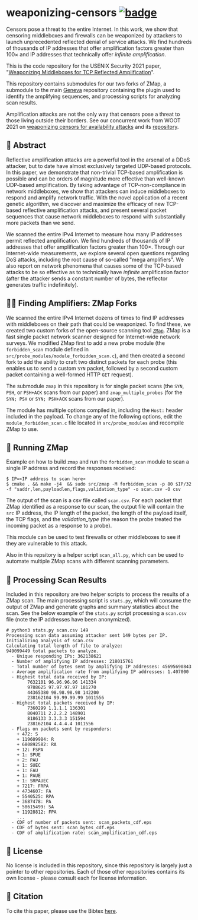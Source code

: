# weaponizing-censors [![badge](https://img.shields.io/badge/In%20Proceedings-USENIX%20Security%202021-blue.svg)](https://www.usenix.org/conference/usenixsecurity21/presentation/bock)

Censors pose a threat to the entire Internet. In this work, we show that censoring middleboxes and firewalls can be weaponized by attackers to launch unprecedented reflected denial of service attacks. We find hundreds of thousands of IP addresses that offer amplification factors greater than 100× and IP addresses that technically offer _infinite amplification_. 

This is the code repository for the USENIX Security 2021 paper, "[Weaponizing Middleboxes for TCP Reflected Amplification](https://geneva.cs.umd.edu/papers/usenix-weaponizing-ddos.pdf)". 

This repository contains submodules for our two forks of ZMap, a submodule to the main [Geneva](https://github.com/Kkevsterrr/geneva) repository containing the plugin used to identify the amplifying sequences, and processing scripts for analyzing scan results.  

Amplification attacks are not the only way that censors pose a threat to those living outside their borders. See our concurrent work from WOOT 2021 on [weaponizing censors for availability attacks](https://geneva.cs.umd.edu/papers/woot21-weaponizing-availability.pdf) and its [repository](https://github.com/breakerspace/weaponizing-residual-censorship/). 

## 📝 Abstract

Reflective amplification attacks are a powerful tool in the arsenal of a DDoS attacker, but to date have almost exclusively targeted UDP-based protocols. In this paper, we demonstrate that non-trivial TCP-based amplification is possible and can be orders of magnitude more effective than well-known UDP-based amplification. By taking advantage of TCP-non-compliance in network middleboxes, we show that attackers can induce middleboxes to respond and amplify network traffic. With the novel application of a recent genetic algorithm, we discover and maximize the efficacy of new TCP-based reflective amplification attacks, and present several packet sequences that cause network middleboxes to respond with substantially more packets than we send.

We scanned the entire IPv4 Internet to measure how many IP addresses permit reflected amplification. We find hundreds of thousands of IP addresses that offer amplification factors greater than 100×. Through our Internet-wide measurements, we explore several open questions regarding DoS attacks, including the root cause of so-called "mega amplifiers". We also report on network phenomena that causes some of the TCP-based attacks to be so effective as to technically have _infinite_ amplification factor (after the attacker sends a constant number of bytes, the reflector generates traffic indefinitely). 

## 🕵️‍♀️ Finding Amplifiers: ZMap Forks

We scanned the entire IPv4 Internet dozens of times to find IP addresses with middleboxes on their path that could be weaponized. To find these, we created two custom forks of the open-source scanning tool [`ZMap`](https://github.com/zmap/zmap). ZMap is a fast single packet network scanner designed for Internet-wide network surveys. We modified ZMap first to add a new probe module (the `forbidden_scan` module defined in `src/probe_modules/module_forbidden_scan.c`), and then created a second fork to add the ability to craft two distinct packets for each probe (this enables us to send a custom `SYN` packet, followed by a second custom packet containing a well-formed HTTP `GET` request). 

The submodule `zmap` in this repository is for single packet scans (the `SYN`, `PSH`, or `PSH+ACK` scans from our paper) and `zmap_multiple_probes` (for the `SYN; PSH` or `SYN; PSH+ACK` scans from our paper).

The module has multiple options compiled in, including the `Host:` header included in the payload. To change any of the following options, edit the `module_forbidden_scan.c` file located in `src/probe_modules` and recompile ZMap to use. 

## 🏃 Running ZMap

Example on how to build `zmap` and run the `forbidden_scan` module to scan a single IP address and record the responses received: 

```
$ IP=<IP address to scan here>
$ cmake . && make -j4  && sudo src/zmap -M forbidden_scan -p 80 $IP/32 -f "saddr,len,payloadlen,flags,validation_type" -o scan.csv -O csv 
```

The output of the scan is a csv file called `scan.csv`. For each packet that ZMap identified as a response to our scan, the output file will contain the `src` IP address, the IP length of the packet, the length of the payload itself, the TCP flags, and the _validation_type_ (the reason the probe treated the incoming packet as a response to a probe). 

This module can be used to test firewalls or other middleboxes to see if they are vulnerable to this attack. 

Also in this repsitory is a helper script `scan_all.py`, which can be used to automate multiple ZMap scans with different scanning parameters.  

## 🔬 Processing Scan Results

Included in this repository are two helper scripts to process the results of a ZMap scan. The main processing script is `stats.py`, which will consume the output of ZMap and generate graphs and summary statistics about the scan. See the below example of the `stats.py` script processing a `scan.csv` file (note the IP addresses have been anonymized). 

```    
# python3 stats.py scan.csv 149
Processing scan data assuming attacker sent 149 bytes per IP.
Initializing analysis of scan.csv
Calculating total length of file to analyze:
949099449 total packets to analyze.
  - Unique responding IPs: 362138621
  - Number of amplifying IP addresses: 218015761
  - Total number of bytes sent by amplifying IP addresses: 45695690843
  - Average amplification rate from amplifying IP addresses: 1.407000
  - Highest total data received by IP:
        7632101 96.96.96.96 141334
        9788625 97.97.97.97 181270
        44365380 98.98.98.98 142200
        238162104 99.99.99.99 1011556
  - Highest total packets received by IP:
        7360299 1.1.1.1 136301
        8040711 2.2.2.2 148901
        8186133 3.3.3.3 151594
        238162104 4.4.4.4 1011556
  - Flags on packets sent by responders:
    + 472: S
    + 119609984: R
    + 680892582: RA
    + 12: FSPA
    + 1: SPUE
    + 2: PAU
    + 1: SUEC
    + 1: FAU
    + 1: PAUE
    + 1: SRPAUEC
    + 7217: FRPA
    + 4734607: FA
    + 5540525: RPA
    + 3687478: PA
    + 58615499: SA
    + 11928812: FPA
    ...
  - CDF of number of packets sent: scan_packets_cdf.eps
  - CDF of bytes sent: scan_bytes_cdf.eps
  - CDF of amplification rate: scan_amplification_cdf.eps
```

## 📃 License

No license is included in this repository, since this repository is largely just a pointer to other repositories. Each of those other repositories contains its own license - please consult each for license information. 

## 📑 Citation

To cite this paper, please use the Bibtex [here](https://www.usenix.org/biblio/export/bibtex/272318).
